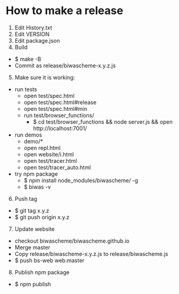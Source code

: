 How to make a release
=====================

1. Edit History.txt
2. Edit VERSION
3. Edit package.json
4. Build
  - $ make -B
  - Commit as release/biwascheme-x.y.z.js
5. Make sure it is working:
  - run tests
    - open test/spec.html
    - open test/spec.html#release
    - open test/spec.html#min
    - run test/browser_functions/
      - $ cd test/browser_functions && node server.js && open http://localhost:7001/
  - run demos
    - demo/*
    - open repl.html
    - open website/i.html
    - open test/tracer.html
    - open test/tracer_auto.html
  - try npm package
    - $ npm install node_modules/biwascheme/ -g
    - $ biwas -v
6. Push tag
  - $ git tag x.y.z
  - $ git push origin x.y.z
7. Update website
  - checkout biwascheme/biwascheme.github.io
  - Merge master
  - Copy release/biwascheme-x.y.z.js to release/biwascheme.js
  - $ push bs-web web:master
8. Publish npm package
  - $ npm publish
